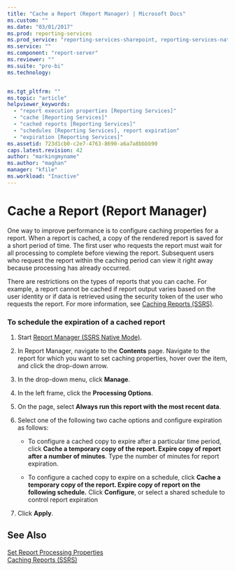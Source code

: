 ```yaml
---
title: "Cache a Report (Report Manager) | Microsoft Docs"
ms.custom: ""
ms.date: "03/01/2017"
ms.prod: reporting-services
ms.prod_service: "reporting-services-sharepoint, reporting-services-native"
ms.service: ""
ms.component: "report-server"
ms.reviewer: ""
ms.suite: "pro-bi"
ms.technology: 


ms.tgt_pltfrm: ""
ms.topic: "article"
helpviewer_keywords: 
  - "report execution properties [Reporting Services]"
  - "cache [Reporting Services]"
  - "cached reports [Reporting Services]"
  - "schedules [Reporting Services], report expiration"
  - "expiration [Reporting Services]"
ms.assetid: 723d1cb0-c2e7-4763-8690-a6a7a8bbbb90
caps.latest.revision: 42
author: "markingmyname"
ms.author: "maghan"
manager: "kfile"
ms.workload: "Inactive"
---
```

# Cache a Report (Report Manager)
  One way to improve performance is to configure caching properties for a report. When a report is cached, a copy of the rendered report is saved for a short period of time. The first user who requests the report must wait for all processing to complete before viewing the report. Subsequent users who request the report within the caching period can view it right away because processing has already occurred.  
  
 There are restrictions on the types of reports that you can cache. For example, a report cannot be cached if report output varies based on the user identity or if data is retrieved using the security token of the user who requests the report. For more information, see [Caching Reports &#40;SSRS&#41;](../../reporting-services/report-server/caching-reports-ssrs.md).  
  
### To schedule the expiration of a cached report  
  
1.  Start [Report Manager  &#40;SSRS Native Mode&#41;](http://msdn.microsoft.com/library/80949f9d-58f5-48e3-9342-9e9bf4e57896).  
  
2.  In Report Manager, navigate to the **Contents** page. Navigate to the report for which you want to set caching properties, hover over the item, and click the drop-down arrow.  
  
3.  In the drop-down menu, click **Manage**.  
  
4.  In the left frame, click the **Processing Options**.  
  
5.  On the page, select **Always run this report with the most recent data**.  
  
6.  Select one of the following two cache options and configure expiration as follows:  
  
    -   To configure a cached copy to expire after a particular time period, click **Cache a temporary copy of the report. Expire copy of report after a number of minutes**. Type the number of minutes for report expiration.  
  
    -   To configure a cached copy to expire on a schedule, click **Cache a temporary copy of the report. Expire copy of report on the following schedule.** Click **Configure**, or select a shared schedule to control report expiration  
  
7.  Click **Apply**.  
  
## See Also  
 [Set Report Processing Properties](../../reporting-services/report-server/set-report-processing-properties.md)   
 [Caching Reports &#40;SSRS&#41;](../../reporting-services/report-server/caching-reports-ssrs.md)  
  
  
